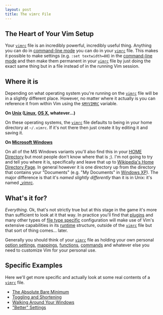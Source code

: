 ```yaml
---
layout: post
title: The vimrc File
---
```

The Heart of Your Vim Setup
---------------------------

Your [`vimrc`](http://vimdoc.sourceforge.net/htmldoc/starting.html#.vimrc) file is an incredibly powerful, incredibly useful thing. Anything you can do in [command-line mode](http://vimdoc.sourceforge.net/htmldoc/cmdline.html#Command-line) you can do in your [`vimrc`](http://vimdoc.sourceforge.net/htmldoc/starting.html#.vimrc) file. This makes it possible to make settings (e.g. `:set textwidth=80`) in the [command-line mode](http://vimdoc.sourceforge.net/htmldoc/cmdline.html#Command-line) and then make them permanent in your [`vimrc`](http://vimdoc.sourceforge.net/htmldoc/starting.html#.vimrc) file by just doing the exact same thing but in a file instead of in the running Vim session.

Where it is
-----------

Depending on what operating system you're running on the [`vimrc`](http://vimdoc.sourceforge.net/htmldoc/starting.html#.vimrc) file will be in a slightly different place. However, no matter where it actually is you can reference it from within Vim using the [`$MYVIMRC`](http://vimdoc.sourceforge.net/htmldoc/starting.html#$MYVIMRC) variable.

**On [Unix](http://en.wikipedia.org/wiki/Unix) ([Linux](http://www.linux.org), [OS X](http://www.apple.com/macosx/), whatever...)**

On these operating systems, the [`vimrc`](http://vimdoc.sourceforge.net/htmldoc/starting.html#.vimrc) file defaults to being in your home directory at `~/.vimrc`. If it's not there then just create it by editing it and saving it.

**On [Microsoft Windows](http://www.windows.com)**

On all of the MS Windows variants you'll also find this in your [HOME Directory](http://en.wikipedia.org/wiki/Home_directory#Default_Home_Directory_per_Operating_System) but most people don't know where that is ;). I'm not going to try and tell you where it is, specifically and leave that up to [Wikipedia's Home Directory Page](http://en.wikipedia.org/wiki/Home_directory#Default_Home_Directory_per_Operating_System). In general however it is one directory up from the directory that contains your "Documents" (e.g. "My Documents" in [Windows XP](http://www.microsoft.com/windows/windows-XP/)). The major difference is that it's *named slightly differently* than it is in Unix: it's named [\_vimrc](http://vimdoc.sourceforge.net/htmldoc/starting.html#_vimrc).

What's it for?
--------------

*Everything*. Ok, that's not strictly true but at this stage in the game it's more than sufficient to look at it that way. In practice you'll find that [plugins](http://vimdoc.sourceforge.net/htmldoc/usr_05.html#plugin) and many other types of [file type specific](http://vimdoc.sourceforge.net/htmldoc/filetype.html#:filetype) configuration will make use of Vim's extensive capabilities in its [runtime](http://vimdoc.sourceforge.net/htmldoc/options.html#vimfiles) structure, outside of the [`vimrc`](http://vimdoc.sourceforge.net/htmldoc/starting.html#.vimrc) file but that sort of thing comes... later.

Generally you should think of your [`vimrc`](http://vimdoc.sourceforge.net/htmldoc/starting.html#.vimrc) file as holding your own personal [option settings](http://vimdoc.sourceforge.net/htmldoc/options.html#options.txt), [mappings](http://vimdoc.sourceforge.net/htmldoc/map.html#map.txt), [functions](http://vimdoc.sourceforge.net/htmldoc/eval.html#user-functions), [commands](http://vimdoc.sourceforge.net/htmldoc/map.html#user-commands) and whatever else you need to customize Vim for your personal use.

Specific Examples
-----------------

Here we'll get more specific and actually look at some real contents of a [`vimrc`](http://vimdoc.sourceforge.net/htmldoc/starting.html#.vimrc) file.

- [The Absolute Bare Minimum](the-absolute-bare-minimum)
- [Toggling and Shortening](toggling-and-shortening)
- [Walking Around Your Windows](walking-around-your-windows)
- ["Better" Settings](better-settings)
